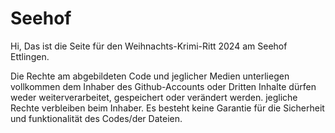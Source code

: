 # Seehof
Hi, 
Das ist die Seite für den Weihnachts-Krimi-Ritt 2024 am Seehof Ettlingen. 

Die Rechte am abgebildeten Code und jeglicher Medien unterliegen vollkommen dem Inhaber des Github-Accounts oder Dritten Inhalte dürfen weder weiterverarbeitet, gespeichert oder verändert werden. 
jegliche Rechte verbleiben beim Inhaber. 
Es besteht keine Garantie für die Sicherheit und funktionalität des Codes/der Dateien. 
